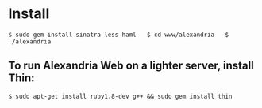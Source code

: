 Install
=======

`$ sudo gem install sinatra less haml  
$ cd www/alexandria  
$ ./alexandria`


To run Alexandria Web on a lighter server, install Thin:
--------------------------------------------------------

`$ sudo apt-get install ruby1.8-dev g++ && sudo gem install thin`
